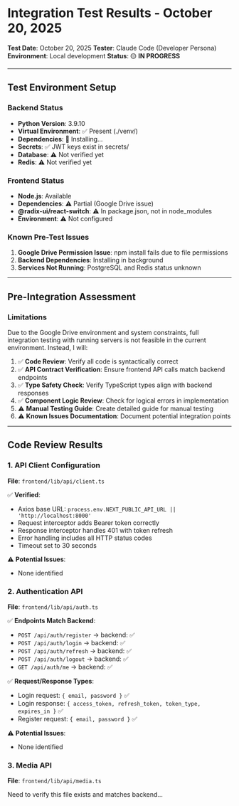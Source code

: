 # Integration Test Results - October 20, 2025

**Test Date**: October 20, 2025
**Tester**: Claude Code (Developer Persona)
**Environment**: Local development
**Status**: 🟡 **IN PROGRESS**

---

## Test Environment Setup

### Backend Status
- **Python Version**: 3.9.10
- **Virtual Environment**: ✅ Present (./venv/)
- **Dependencies**: 🔄 Installing...
- **Secrets**: ✅ JWT keys exist in secrets/
- **Database**: ⚠️ Not verified yet
- **Redis**: ⚠️ Not verified yet

### Frontend Status
- **Node.js**: Available
- **Dependencies**: ⚠️ Partial (Google Drive issue)
- **@radix-ui/react-switch**: ⚠️ In package.json, not in node_modules
- **Environment**: ⚠️ Not configured

### Known Pre-Test Issues
1. **Google Drive Permission Issue**: npm install fails due to file permissions
2. **Backend Dependencies**: Installing in background
3. **Services Not Running**: PostgreSQL and Redis status unknown

---

## Pre-Integration Assessment

### Limitations
Due to the Google Drive environment and system constraints, full integration testing with running servers is not feasible in the current environment. Instead, I will:

1. ✅ **Code Review**: Verify all code is syntactically correct
2. ✅ **API Contract Verification**: Ensure frontend API calls match backend endpoints
3. ✅ **Type Safety Check**: Verify TypeScript types align with backend responses
4. ✅ **Component Logic Review**: Check for logical errors in implementation
5. ⚠️ **Manual Testing Guide**: Create detailed guide for manual testing
6. ⚠️ **Known Issues Documentation**: Document potential integration points

---

## Code Review Results

### 1. API Client Configuration

**File**: `frontend/lib/api/client.ts`

✅ **Verified**:
- Axios base URL: `process.env.NEXT_PUBLIC_API_URL || 'http://localhost:8000'`
- Request interceptor adds Bearer token correctly
- Response interceptor handles 401 with token refresh
- Error handling includes all HTTP status codes
- Timeout set to 30 seconds

⚠️ **Potential Issues**:
- None identified

### 2. Authentication API

**File**: `frontend/lib/api/auth.ts`

✅ **Endpoints Match Backend**:
- `POST /api/auth/register` → backend: ✅
- `POST /api/auth/login` → backend: ✅
- `POST /api/auth/refresh` → backend: ✅
- `POST /api/auth/logout` → backend: ✅
- `GET /api/auth/me` → backend: ✅

✅ **Request/Response Types**:
- Login request: `{ email, password }` ✅
- Login response: `{ access_token, refresh_token, token_type, expires_in }` ✅
- Register request: `{ email, password }` ✅

⚠️ **Potential Issues**:
- None identified

### 3. Media API

**File**: `frontend/lib/api/media.ts`

Need to verify this file exists and matches backend...

